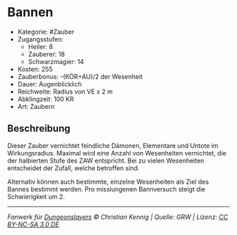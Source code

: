# Bannen

- Kategorie: #Zauber
- Zugangsstufen:
  - Heiler: 8
  - Zauberer: 18
  - Schwarzmagier: 14
- Kosten: 255
- Zauberbonus: -(KÖR+AU)/2 der Wesenheit
- Dauer: Augenblicklich
- Reichweite: Radius von VE x 2 m
- Abklingzeit: 100 KR
- Art: Zaubern

## Beschreibung

Dieser Zauber vernichtet feindliche Dämonen, Elementare und Untote im Wirkungsradius. Maximal wird eine Anzahl von Wesenheiten vernichtet, die der halbierten Stufe des ZAW entspricht. Bei zu vielen Wesenheiten entscheidet der Zufall, welche betroffen sind.

Alternativ können auch bestimmte, einzelne Wesenheiten als Ziel des Bannes bestimmt werden. Pro misslungenen Bannversuch steigt die Schwierigkeit um 2.

---

_Fanwerk für [Dungeonslayers](https://www.dungeonslayers.net/) © Christian Kennig | Quelle: GRW | Lizenz: [CC BY-NC-SA 3.0 DE](https://creativecommons.org/licenses/by-nc-sa/3.0/de/)_
